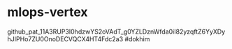 # mlops-vertex
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
#dokhim
